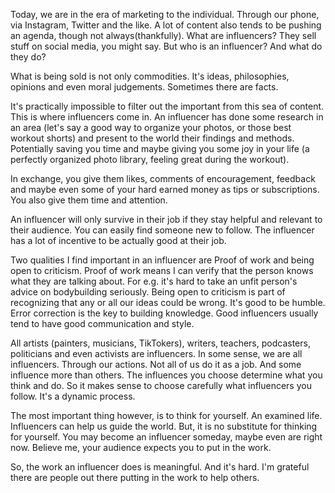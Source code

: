Today, we are in the era of marketing to the individual. Through our phone, via Instagram, Twitter and the like. A lot of content also tends to be pushing an agenda, though not always(thankfully). What are influencers? They sell stuff on social media, you might say. But who is an influencer? And what do they do?

What is being sold is not only commodities. It's ideas, philosophies, opinions and even moral judgements. Sometimes there are facts.

It's practically impossible to filter out the important from this sea of content. This is where influencers come in. An influencer has done some research in an area (let's say a good way to organize your photos, or those best workout shorts) and present to the world their findings and methods. Potentially saving you time and maybe giving you some joy in your life (a perfectly organized photo library, feeling great during the workout).

In exchange, you give them likes, comments of encouragement, feedback and maybe even some of your hard earned money as tips or subscriptions. You also give them time and attention.

An influencer will only survive in their job if they stay helpful and relevant to their audience. You can easily find someone new to follow. The influencer has a lot of incentive to be actually good at their job.

Two qualities I find important in an influencer are Proof of work and being open to criticism. Proof of work means I can verify that the person knows what they are talking about. For e.g. it's hard to take an unfit person's advice on bodybuilding seriously. Being open to criticism is part of recognizing that any or all our ideas could be wrong. It's good to be humble. Error correction is the key to building knowledge. Good influencers usually tend to have good communication and style.

All artists (painters, musicians, TikTokers), writers, teachers, podcasters, politicians and even activists are influencers. In some sense, we are all influencers. Through our actions. Not all of us do it as a job. And some influence more than others. The influences you choose determine what you think and do. So it makes sense to choose carefully what influencers you follow. It's a dynamic process.

The most important thing however, is to think for yourself. An examined life. Influencers can help us guide the world. But, it is no substitute for thinking for yourself. You may become an influencer someday, maybe even are right now. Believe me, your audience expects you to put in the work.

So, the work an influencer does is meaningful. And it's hard. I'm grateful there are people out there putting in the work to help others.